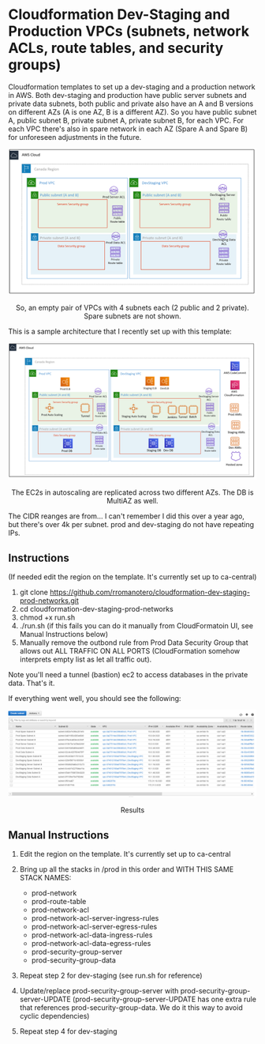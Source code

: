 # Cloudformation Dev-Staging and Production VPCs (subnets, network ACLs, route tables, and security groups)
Cloudformation templates to set up a dev-staging and a production network in AWS. Both dev-staging and production have public server subnets and private data subnets, both public and private also have an A and B versions on different AZs (A is one AZ, B is a different AZ). So you have public subnet A, public subnet B, private subnet A, private subnet B, for each VPC. For each VPC there's also in spare network in each AZ (Spare A and Spare B) for unforeseen adjustments in the future.

<p align="center">
  <img src="https://github.com/rromanotero/cloudformation-dev-staging-prod-networks/blob/master/architecture.png" width="540"/>
  <p align="center">So, an empty pair of VPCs with 4 subnets each (2 public and 2 private). Spare subnets are not shown.</p>
</p>

This is a sample architecture that I recently set up with this template:

<p align="center">
  <img src="https://github.com/rromanotero/cloudformation-dev-staging-prod-networks/blob/master/sample_architecture.png" width="540"/>
  <p align="center">The EC2s in autoscaling are replicated across two different AZs. The DB is MultiAZ as well.</p>
</p>

The CIDR reanges are from... I can't remember I did this over a year ago, but there's over 4k per subnet. prod and dev-staging do not have repeating IPs. 


## Instructions
(If needed edit the region on the template. It's currently set up to ca-central)
1. git clone https://github.com/rromanotero/cloudformation-dev-staging-prod-networks.git
2. cd cloudformation-dev-staging-prod-networks
2. chmod +x run.sh
3. ./run.sh (if this fails you can do it manually from CloudFormatoin UI, see Manual Instructions below)
4. Manually remove the outbond rule from Prod Data Security Group
   that allows out ALL TRAFFIC ON ALL PORTS (CloudFormation somehow interprets empty list as let all traffic out).
	 
Note you'll need a tunnel (bastion) ec2 to access databases in the private data. That's it. 

If everything went well, you should see the following:

<p align="center">
  <img src="https://github.com/rromanotero/cloudformation-dev-staging-prod-networks/blob/master/subnet-screenshot.png" width="540"/>
  <p align="center">Results</p>
</p>


## Manual Instructions
1. Edit the region on the template. It's currently set up to ca-central
2. Bring up all the stacks in /prod in this order and WITH THIS SAME STACK NAMES:

   - prod-network
   - prod-route-table
   - prod-network-acl
   - prod-network-acl-server-ingress-rules
   - prod-network-acl-server-egress-rules
   - prod-network-acl-data-ingress-rules
   - prod-network-acl-data-egress-rules
   - prod-security-group-server
   - prod-security-group-data

3. Repeat step 2 for dev-staging (see run.sh for reference)
4. Update/replace prod-security-group-server with prod-security-group-server-UPDATE
   (prod-security-group-server-UPDATE has one extra rule that references prod-security-group-data. We do it this way to avoid cyclic dependencies)
5. Repeat step 4 for dev-staging


